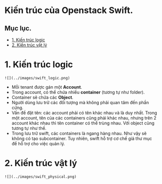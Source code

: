 # Kiến trúc của Openstack Swift.

## Mục lục.
- [1. Kiến trúc logic](#1)
- [2. Kiến trúc vật lý](#2)

<a name=1></a>
# 1. Kiến trúc logic

	![](../images/swift_logic.png)
	
- Mỗi tenant được gán một **Account**. 
- Trong account, có thể chứa nhiều **container** (tương tự như folder).
- Container sẽ chứa các **Object**.
- Người dùng lưu trữ các đối tượng mà không phải quan tâm đến phần cứng.
- Vấn đề đặt tên: các account phải có tên khác nhau và là duy nhất. Trong một account, tên của các containers cũng phải khác nhau, nhưng trên 2 account khác nhau thì tên container có thể trùng nhau. Với object cũng tương tự như thế.
- Trong lưu trữ swift, các containers là ngang hàng nhau. Như vậy sẽ không có tạo subcontainer. Tuy nhiên, swift hỗ trợ cơ chế giả thư mục để hỗ trợ cho việc quản lý.

<a name=2></a>
# 2. Kiến trúc vật lý

	![](../images/swift_physical.png)